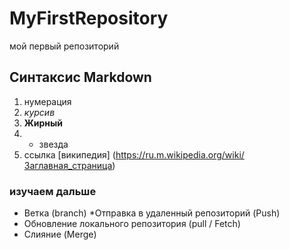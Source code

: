 # MyFirstRepository
мой первый репозиторий
## Синтаксис Markdown
1. нумерация
2. *курсив*
3. **Жирный**
4. * звезда
5. ссылка [википедия] (https://ru.m.wikipedia.org/wiki/Заглавная_страница)

### изучаем дальше
* Ветка (branch)
*Отправка в удаленный репозиторий (Push)
* Обновление локального репозитория (pull / Fetch)
* Слияние (Merge)